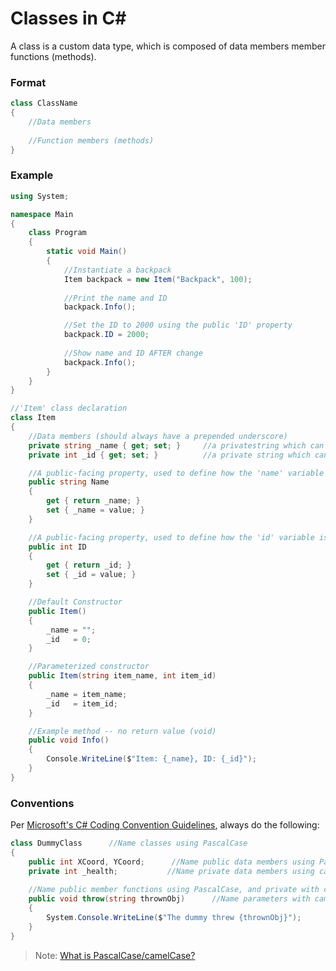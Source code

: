 # Classes in C#
A class is a custom data type, which is composed of data members member functions (methods).

### Format
```C#
class ClassName
{
    //Data members
    
    //Function members (methods)
}
```

### Example
```C#
using System;

namespace Main
{
    class Program
    {
        static void Main()
        {
            //Instantiate a backpack
            Item backpack = new Item("Backpack", 100);
            
            //Print the name and ID
            backpack.Info();

            //Set the ID to 2000 using the public 'ID' property
            backpack.ID = 2000;
            
            //Show name and ID AFTER change
            backpack.Info();
        }
    }
}

//'Item' class declaration
class Item
{ 
    //Data members (should always have a prepended underscore)
    private string _name { get; set; }     //a privatestring which can be read and written
    private int _id { get; set; }          //a private string which can be read and written

    //A public-facing property, used to define how the 'name' variable is read and written
    public string Name
    {
        get { return _name; }
        set { _name = value; }
    }

    //A public-facing property, used to define how the 'id' variable is read and written
    public int ID
    {
        get { return _id; }
        set { _id = value; }
    }

    //Default Constructor
    public Item()
    {
        _name = "";
        _id   = 0;
    }

    //Parameterized constructor
    public Item(string item_name, int item_id)
    {
        _name = item_name;
        _id   = item_id;
    }

    //Example method -- no return value (void)
    public void Info()
    {
        Console.WriteLine($"Item: {_name}, ID: {_id}");
    }
}
```

### Conventions
Per [Microsoft's C# Coding Convention Guidelines](https://docs.microsoft.com/en-us/dotnet/csharp/fundamentals/coding-style/coding-conventions), always do the following:
```C#
class DummyClass      //Name classes using PascalCase
{
    public int XCoord, YCoord;      //Name public data members using PascalCase
    private int _health;           //Name private data members using camelCase AND prepending an underscore, _
    
    //Name public member functions using PascalCase, and private with camelCase
    public void throw(string thrownObj)      //Name parameters with camelCase
    {
        System.Console.WriteLine($"The dummy threw {thrownObj}");
    }
}
```
> Note: [What is PascalCase/camelCase?](https://techterms.com/definition/pascalcase)
